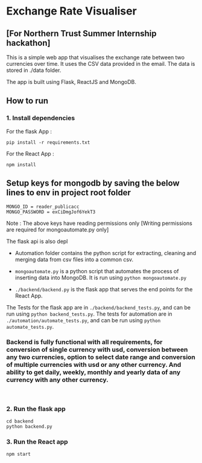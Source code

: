 #  Exchange Rate Visualiser 
## [For Northern Trust Summer Internship hackathon]


This is a simple web app that visualises the exchange rate between two currencies over time. It uses the CSV data provided in the email. The data is stored in ./data folder. 

The app is built using Flask, ReactJS and MongoDB.

## How to run

### 1. Install dependencies

For the flask App : 
```
pip install -r requirements.txt
```

For the React App : 
```
npm install
```

## Setup keys for mongodb by saving the below lines to env in project root folder
```
MONGO_ID = reader_publicacc
MONGO_PASSWORD = exCiDmgJof6YekT3
```
Note : The above keys have reading permissions only [Writing permissions are required for mongoautomate.py only] 

The flask api is also depl

- Automation folder contains the python script for extracting, cleaning and merging data from csv files into a common csv.

- ```mongoautomate.py``` is a python script that automates the process of inserting data into MongoDB. It is run using ```python mongoautomate.py```

- ```./backend/backend.py``` is the flask app that serves the end points for the React App.

The Tests for the flask app are in ```./backend/backend_tests.py```, and can be run using ```python backend_tests.py```. The tests for automation are in ```./automation/automate_tests.py```, and can be run using ```python automate_tests.py```.

### Backend is fully functional with all requirements, for conversion of single currency with usd, conversion between any two currencies, option to select date range and conversion of multiple currencies with usd or any other currency. And ability to get daily, weekly, monthly and yearly data of any currency with any other currency.

<br>

### 2. Run the flask app

```
cd backend
python backend.py
```

### 3. Run the React app

```
npm start
```